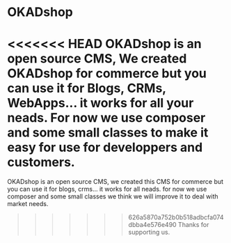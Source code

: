 # OKADshop
<<<<<<< HEAD
OKADshop is an open source CMS, We created OKADshop for commerce but you can use it for Blogs, CRMs, WebApps... it works for all your neads.
For now we use composer and some small classes to make it easy for use for developpers and customers.
=======
OKADshop is an open source CMS, we created this CMS for commerce but you can use it for blogs, crms... it works for all neads.
for now we use composer and some small classes we think we will improve it to deal with market needs.
>>>>>>> 626a5870a752b0b518adbcfa074dbba4e576e490
Thanks for supporting us.
